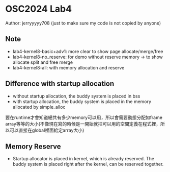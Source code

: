 # OSC2024 Lab4
Author: jerryyyyy708 (just to make sure my code is not copied by anyone)

## Note
* lab4-kernel8-basic+adv1: more clear to show page allocate/merge/free
* lab4-kernel8-no_reserve: for demo without reserve memory -> to show allocate split and free merge
* lab4-kernel8-all: with memory allocation and reserve

## Difference with startup allocation
* without startup allocation, the buddy system is placed in bss
* with startup allocation, the buddy system is placed in the memory allocated by simple_alloc

要在runtime才會知道總共有多少memory可以用，所以會需要動態分配如frame array等等的大小(不像現在寫的時候是一開始就把可以用的空間定義在程式裡，所以可以直接在global裡面給定array大小)

## Memory Reserve
* Startup allocator is placed in kernel, which is already reserved. The buddy system is placed right after the kernel, can be reserved together.